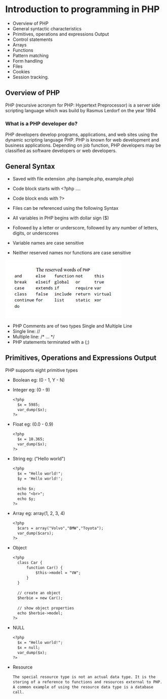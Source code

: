# Introduction to programming in PHP
- Overview of PHP
- General syntactic characteristics
- Primitives, operations and expressions Output
- Control statements
- Arrays
- Functions
- Pattern matching
- Form handling
- Files
- Cookies
- Session tracking.

## Overview of PHP
PHP (recursive acronym for PHP: Hypertext Preprocessor)  is a server side scripting language which was build by Rasmus Lerdorf on the year 1994

### What is a PHP developer do?
PHP developers develop programs, applications, and web sites using the dynamic scripting language PHP. PHP is known for web development and business applications. Depending on job function, PHP developers may be classified as software developers or web developers.


## General Syntax
- Saved with file extension .php (sample.php, example.php)
- Code block starts with <?php  ....
- Code block ends with ?>
- Files can be referenced using the following Syntax


    <?php
      include("example.php");
    ?>

- All variables in PHP begins with dollar sign ($)
- Followed by a letter or underscore, followed by any number of letters, digits, or underscores
- Variable names are case sensitive
- Neither reserved names nor functions are case sensitive

![Alt text](reserved.png)

- PHP Comments are of two types Single and Multiple Line
- Single line: //
- Multiple line: /* ... */
- PHP statements terminated with a (;)


## Primitives, Operations and Expressions Output
PHP supports eight primitive types
- Boolean eg: (0 - 1, Y - N)
      <?php
      $x = true;
      $y = false;
      ?>
- Integer eg: (0 - 9)

      <?php
        $x = 5985;
        var_dump($x);
      ?>
- Float eg: (0.0 - 0.9)

      <?php
        $x = 10.365;
        var_dump($x);
      ?>
- String eg: ("Hello world")

      <?php
        $x = "Hello world!";
        $y = 'Hello world!';

        echo $x;
        echo "<br>";
        echo $y;
      ?>
- Array eg: array(1, 2, 3, 4)

      <?php
        $cars = array("Volvo","BMW","Toyota");
        var_dump($cars);
      ?>
- Object

      <?php
        class Car {
            function Car() {
                $this->model = "VW";
            }
        }

        // create an object
        $herbie = new Car();

        // show object properties
        echo $herbie->model;
      ?>

- NULL

      <?php
        $x = "Hello world!";
        $x = null;
        var_dump($x);
      ?>

- Resource

      The special resource type is not an actual data type. It is the storing of a reference to functions and resources external to PHP.
      A common example of using the resource data type is a database call.

